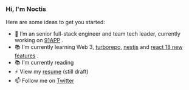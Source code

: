 ### Hi, I'm Noctis 

Here are some ideas to get you started:
- 🔭 I’m an senior full-stack engineer and team tech leader, currently working on [91APP](https://www.91app.com/) .
- 📚 I’m currently learning Web 3, [turborepo](https://turborepo.org/), [nestjs](https://github.com/nestjs/nest) and [react 18 new features](https://reactjs.org/blog/2022/03/29/react-v18.html) .
- 📚 I’m currently reading 
- ⚡ View my [resume](https://noctis-tech-blog.vercel.app/resume) (still draft)
- 📫 Follow me on [Twitter](https://twitter.com/HsuNoctis)
